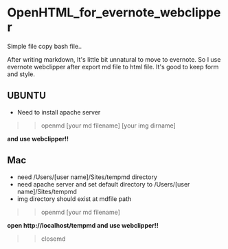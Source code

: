 # OpenHTML_for_evernote_webclipper

Simple file copy bash file..

After writing markdown, It's little bit unnatural to move to evernote.
So I use evernote webclipper after export md file to html file.
It's good to keep form and style.

## UBUNTU

- Need to install apache server

>>openmd [your md filename] [your img dirname]

**and use webclipper!!**

## Mac

- need /Users/[user name]/Sites/tempmd directory
- need apache server and set default directory to /Users/[user name]/Sites/tempmd
- img directory should exist at mdfile path

>>openmd [your md filename]

**open http://localhost/tempmd and use webclipper!!**

>>closemd


